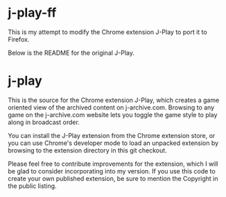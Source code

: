 j-play-ff
======
This is my attempt to modify the Chrome extension J-Play to port it to Firefox.

Below is the README for the original J-Play.

j-play
======

This is the source for the Chrome extension J-Play, which creates a game
oriented view of the archived content on j-archive.com.  Browsing to any
game on the j-archive.com website lets you toggle the game style to play
along in broadcast order.

You can install the J-Play extension from the Chrome extension store, or you
can use Chrome's developer mode to load an unpacked extension by browsing to
the extension directory in this git checkout.

Please feel free to contribute improvements for the extension, which I will be
glad to consider incorporating into my version.  If you use this code to create
your own published extension, be sure to mention the Copyright in the public
listing.
